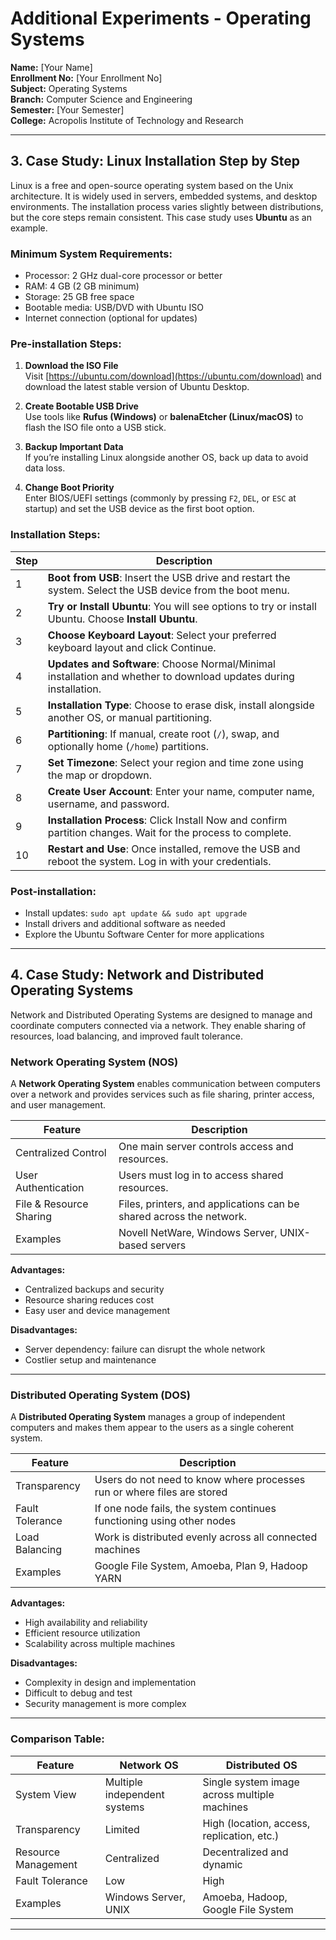 # Additional Experiments - Operating Systems  
**Name:** [Your Name]  
**Enrollment No:** [Your Enrollment No]  
**Subject:** Operating Systems  
**Branch:** Computer Science and Engineering  
**Semester:** [Your Semester]  
**College:** Acropolis Institute of Technology and Research  

---

## 3. Case Study: Linux Installation Step by Step

Linux is a free and open-source operating system based on the Unix architecture. It is widely used in servers, embedded systems, and desktop environments. The installation process varies slightly between distributions, but the core steps remain consistent. This case study uses **Ubuntu** as an example.

### Minimum System Requirements:
- Processor: 2 GHz dual-core processor or better
- RAM: 4 GB (2 GB minimum)
- Storage: 25 GB free space
- Bootable media: USB/DVD with Ubuntu ISO
- Internet connection (optional for updates)

### Pre-installation Steps:
1. **Download the ISO File**  
   Visit [https://ubuntu.com/download](https://ubuntu.com/download) and download the latest stable version of Ubuntu Desktop.

2. **Create Bootable USB Drive**  
   Use tools like **Rufus (Windows)** or **balenaEtcher (Linux/macOS)** to flash the ISO file onto a USB stick.

3. **Backup Important Data**  
   If you’re installing Linux alongside another OS, back up data to avoid data loss.

4. **Change Boot Priority**  
   Enter BIOS/UEFI settings (commonly by pressing `F2`, `DEL`, or `ESC` at startup) and set the USB device as the first boot option.

### Installation Steps:

| Step | Description |
|------|-------------|
| 1    | **Boot from USB**: Insert the USB drive and restart the system. Select the USB device from the boot menu. |
| 2    | **Try or Install Ubuntu**: You will see options to try or install Ubuntu. Choose **Install Ubuntu**. |
| 3    | **Choose Keyboard Layout**: Select your preferred keyboard layout and click Continue. |
| 4    | **Updates and Software**: Choose Normal/Minimal installation and whether to download updates during installation. |
| 5    | **Installation Type**: Choose to erase disk, install alongside another OS, or manual partitioning. |
| 6    | **Partitioning**: If manual, create root (`/`), swap, and optionally home (`/home`) partitions. |
| 7    | **Set Timezone**: Select your region and time zone using the map or dropdown. |
| 8    | **Create User Account**: Enter your name, computer name, username, and password. |
| 9    | **Installation Process**: Click Install Now and confirm partition changes. Wait for the process to complete. |
| 10   | **Restart and Use**: Once installed, remove the USB and reboot the system. Log in with your credentials. |

### Post-installation:
- Install updates: `sudo apt update && sudo apt upgrade`
- Install drivers and additional software as needed
- Explore the Ubuntu Software Center for more applications

---

## 4. Case Study: Network and Distributed Operating Systems

Network and Distributed Operating Systems are designed to manage and coordinate computers connected via a network. They enable sharing of resources, load balancing, and improved fault tolerance.

### Network Operating System (NOS)

A **Network Operating System** enables communication between computers over a network and provides services such as file sharing, printer access, and user management.

| Feature             | Description |
|---------------------|-------------|
| Centralized Control | One main server controls access and resources. |
| User Authentication | Users must log in to access shared resources. |
| File & Resource Sharing | Files, printers, and applications can be shared across the network. |
| Examples            | Novell NetWare, Windows Server, UNIX-based servers |

**Advantages:**
- Centralized backups and security
- Resource sharing reduces cost
- Easy user and device management

**Disadvantages:**
- Server dependency: failure can disrupt the whole network
- Costlier setup and maintenance

---

### Distributed Operating System (DOS)

A **Distributed Operating System** manages a group of independent computers and makes them appear to the users as a single coherent system.

| Feature               | Description |
|-----------------------|-------------|
| Transparency          | Users do not need to know where processes run or where files are stored |
| Fault Tolerance       | If one node fails, the system continues functioning using other nodes |
| Load Balancing        | Work is distributed evenly across all connected machines |
| Examples              | Google File System, Amoeba, Plan 9, Hadoop YARN |

**Advantages:**
- High availability and reliability
- Efficient resource utilization
- Scalability across multiple machines

**Disadvantages:**
- Complexity in design and implementation
- Difficult to debug and test
- Security management is more complex

---

### Comparison Table:

| Feature               | Network OS                            | Distributed OS                                |
|-----------------------|----------------------------------------|-----------------------------------------------|
| System View           | Multiple independent systems           | Single system image across multiple machines  |
| Transparency          | Limited                                | High (location, access, replication, etc.)    |
| Resource Management   | Centralized                            | Decentralized and dynamic                     |
| Fault Tolerance       | Low                                    | High                                          |
| Examples              | Windows Server, UNIX                   | Amoeba, Hadoop, Google File System            |

---